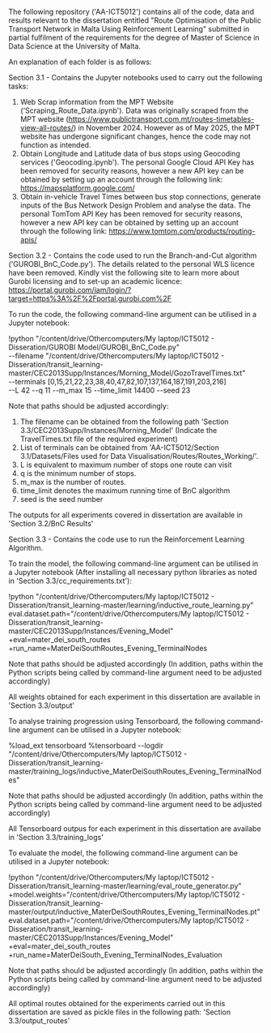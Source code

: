 The following repository ('AA-ICT5012') contains all of the code, data and results relevant to the dissertation entitled "Route Optimisation of the Public Transport Network in Malta Using Reinforcement Learning" submitted in partial fulfilment of the requirements for the degree of Master of Science in Data Science at the University of Malta.

An explanation of each folder is as follows:

Section 3.1 - Contains the Jupyter notebooks used to carry out the following tasks:
1) Web Scrap information from the MPT Website ('Scraping_Route_Data.ipynb'). Data was originally scraped from the MPT website (https://www.publictransport.com.mt/routes-timetables-view-all-routes/) in November 2024. However as of May 2025, the MPT website has undergone significant changes, hence the code may not function as intended.
2) Obtain Longitude and Latitude data of bus stops using Geocoding services ('Geocoding.ipynb'). The personal Google Cloud API Key has been removed for security reasons, however a new API key can be obtained by setting up an account through the following link: https://mapsplatform.google.com/
3) Obtain in-vehicle Travel Times between bus stop connections, generate inputs of the Bus Network Design Problem and analyse the data. The personal TomTom API Key has been removed for security reasons, however a new API key can be obtained by setting up an account through the following link: https://www.tomtom.com/products/routing-apis/

Section 3.2 - Contains the code used to run the Branch-and-Cut algorithm ('GUROBI_BnC_Code.py'). The details related to the personal WLS licence have been removed. Kindly vist the following site to learn more about Gurobi licensing and to set-up an academic licence: https://portal.gurobi.com/iam/login/?target=https%3A%2F%2Fportal.gurobi.com%2F 

To run the code, the following command-line argument can be utilised in a Jupyter notebook:

!python "/content/drive/Othercomputers/My laptop/ICT5012 - Disseration/GUROBI Model/GUROBI_BnC_Code.py"  \
  --filename "/content/drive/Othercomputers/My laptop/ICT5012 - Disseration/transit_learning-master/CEC2013Supp/Instances/Morning_Model/GozoTravelTimes.txt" \
  --terminals [0,15,21,22,23,38,40,47,82,107,137,164,187,191,203,216] \
  --L 42 --q 11 --m_max 15 --time_limit 14400 --seed 23

Note that paths should be adjusted accordingly:
1) The filename can be obtained from the following path 'Section 3.3/CEC2013Supp/Instances/Morning_Model' (Indicate the TravelTimes.txt file of the required experiment)
2) List of terminals can be obtained from 'AA-ICT5012/Section 3.1/Datasets/Files used for Data Visualisation/Routes/Routes_Working/'.
3) L is equivalent to maximum number of stops one route can visit
4) q is the minimum number of stops.
5) m_max is the number of routes.
6) time_limit denotes the maximum running time of BnC algorithm
7) seed is the seed number

The outputs for all experiments covered in dissertation are available in 'Section 3.2/BnC Results'

Section 3.3 - Contains the code use to run the Reinforcement Learning Algorithm. 

To train the model, the following command-line argument can be utilised in a Jupyter notebook (After installing all necessary python libraries as noted in 'Section 3.3/cc_requirements.txt'): 

!python "/content/drive/Othercomputers/My laptop/ICT5012 - Disseration/transit_learning-master/learning/inductive_route_learning.py" \
    eval.dataset.path="/content/drive/Othercomputers/My laptop/ICT5012 - Disseration/transit_learning-master/CEC2013Supp/Instances/Evening_Model" \
    +eval=mater_dei_south_routes +run_name=MaterDeiSouthRoutes_Evening_TerminalNodes

Note that paths should be adjusted accordingly (In addition, paths within the Python scripts being called by command-line argument need to be adjusted accordingly)

All weights obtained for each experiment in this dissertation are available in 'Section 3.3/output'

To analyse training progression using Tensorboard, the following command-line argument can be utilised in a Jupyter notebook:

%load_ext tensorboard
%tensorboard --logdir "/content/drive/Othercomputers/My laptop/ICT5012 - Disseration/transit_learning-master/training_logs/inductive_MaterDeiSouthRoutes_Evening_TerminalNodes"

Note that paths should be adjusted accordingly (In addition, paths within the Python scripts being called by command-line argument need to be adjusted accordingly)

All Tensorboard outpus for each experiment in this dissertation are availabe in 'Section 3.3/training_logs'

To evaluate the model, the following command-line argument can be utilised in a Jupyter notebook:

!python "/content/drive/Othercomputers/My laptop/ICT5012 - Disseration/transit_learning-master/learning/eval_route_generator.py" \
    +model.weights="/content/drive/Othercomputers/My laptop/ICT5012 - Disseration/transit_learning-master/output/inductive_MaterDeiSouthRoutes_Evening_TerminalNodes.pt" \
    eval.dataset.path="/content/drive/Othercomputers/My laptop/ICT5012 - Disseration/transit_learning-master/CEC2013Supp/Instances/Evening_Model" \
    +eval=mater_dei_south_routes +run_name=MaterDeiSouth_Evening_TerminalNodes_Evaluation

Note that paths should be adjusted accordingly (In addition, paths within the Python scripts being called by command-line argument need to be adjusted accordingly)

All optimal routes obtained for the experiments carried out in this dissertation are saved as pickle files in the following path: 'Section 3.3/output_routes'
